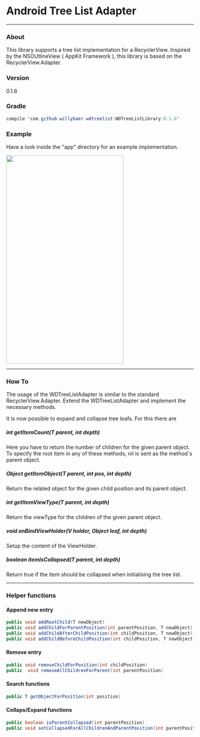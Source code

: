 # Android Tree List Adapter
-----
### About
This library supports a tree list implementation for a RecyclerView. Inspired by the NSOUtlineView ( AppKit Framework ), this library is based on the RecyclerView.Adapter.

### Version
0.1.6

### Gradle
```Java
compile 'com.github.willybaer.wdtreelist:WDTreeListLibrary:0.1.6'
```

### Example
Have a look inside the "app" directory for an example implementation.

<img style="-webkit-user-select: none; cursor: zoom-in;" src="https://cloud.githubusercontent.com/assets/3387249/15375126/d16ca114-1d4d-11e6-879e-052f49921fa6.gif" width="315" height="560">

------
### How To
The usage of the WDTreeListAdapter is similar to the standard RecyclerView.Adapter. Extend the WDTreeListAdapter and implement the necessary methods.

It is now possible to expand and collapse tree leafs. For this there are 
##### int getItemCount(T parent, int depth)
Here you have to return the number of children for the given parent object. To specify the root item in any of these methods, nil is sent as the method`s parent object.

##### Object getItemObject(T parent, int pos, int depth)
Return the related object for the given child position and its parent object.

##### int getItemViewType(T parent, int depth)
Return the viewType for the children of the given parent object.

##### void onBindViewHolder(V holder, Object leaf, int depth)
Setup the content of the ViewHolder.

##### boolean itemIsCollapsed(T parent, int depth)
Return true if the item should be collapsed when initialising the tree list.

------
### Helper functions
#### Append new entry
```Java
public void addRootChild(T newObject)
public void addChildForParentPosition(int parentPosition, T newObject)
public void addChildAfterChildPosition(int childPosition, T newObject)
public void addChildBeforeChildPosition(int childPosition, T newObject)
```
#### Remove entry
```Java
public void removeChildForPosition(int childPosition)
public  void removeAllChildrenForParent(int parentPosition)
```
#### Search functions
```Java
public T getObjectForPosition(int position)
```
#### Collaps/Expand functions
```Java
public boolean isParentCollapsed(int parentPosition)
public void setCollapsedForAllChildrenAndParentPosition(int parentPosition, boolean collapse)
```
